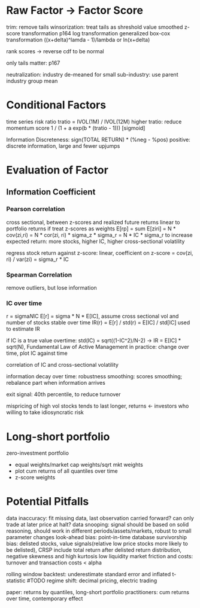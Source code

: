 # Raw Factor -> Factor Score
trim: remove tails
winsorization: treat tails as shreshold value
smoothed z-score transformation p164
log transformation
generalized box-cox transformation ((x+delta)^lamda - 1)/lambda or ln(x+delta)

rank scores -> reverse cdf to be normal

only tails matter: p167

neutralization: industry de-meaned
for small sub-industry: use parent industry group mean

# Conditional Factors
time series risk ratio tratio = IVOL(1M) / IVOL(12M)
higher tratio: reduce momentum score
1 / (1 + a exp(b * (tratio - 1))) [sigmoid]

Information Discreteness: sign(TOTAL RETURN) * (%neg - %pos)
positive: discrete information, large and fewer upjumps

# Evaluation of Factor
## Information Coefficient
### Pearson correlation
cross sectional, between z-scores and realized future returns
linear to portfolio returns if treat z-scores as weights
E[rp] = sum E[ziri] = N * cov(zi,ri) = N * cor(zi, ri) * sigma_z * sigma_r = N * IC * sigma_r
to increase expected return: more stocks, higher IC, higher cross-sectional volatility

regress stock return against z-score: linear, coefficient on z-score = cov(zi, ri) / var(zi) = sigma_r * IC
### Spearman Correlation
remove outliers, but lose information

### IC over time
r = sigma*N*IC
E[r] = sigma * N * E[IC], assume cross sectional vol and number of stocks stable over time
IR(r) = E[r] / std(r) = E[IC] / std[IC] used to estimate IR

if IC is a true value overtime: std(IC) = sqrt((1-IC^2)/N-2) -> IR = E[IC] * sqrt(N), Fundamental Law of Active Management
in practice: change over time, plot IC against time

correlation of IC and cross-sectional volatility

information decay over time: robustness
smoothing: scores smoothing; rebalance part when information arrives

exit signal: 40th percentile, to reduce turnover

mispricing of high vol stocks tends to last longer, returns <- investors who willing to take idiosyncratic risk
# Long-short portfolio
zero-investment portfolio
- equal weights/market cap weights/sqrt mkt weights
- plot cum returns of all quantiles over time
- z-score weights
# Potential Pitfalls
data inaccuracy: fit missing data, last observation carried forward? can only trade at later price at halt?
data snooping: signal should be based on solid reasoning, should work in different periods/assets/markets, robust to small parameter changes
look-ahead bias: point-in-time database
survivorship bias: delisted stocks, value signals(relative low price stocks more likely to be delisted), CRSP include total return after delisted
return distribution, negative skewness and high kurtosis
low liquidity
market friction and costs: turnover and transaction costs < alpha 

rolling window backtest: underestimate standard error and inflated t-statistic #TODO
regime shift: decimal pricing, electric trading

paper: returns by quantiles, long-short portfolio
practitioners: cum returns over time, contemporary effect